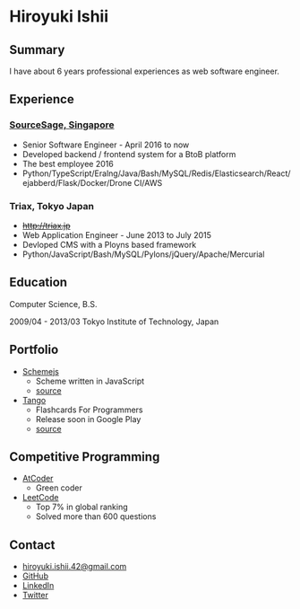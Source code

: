 
# Hiroyuki Ishii

## Summary

I have about 6 years professional experiences as web software engineer.

## Experience

### [SourceSage, Singapore](https://sourcesage.co)

- Senior Software Engineer - April 2016 to now
- Developed backend / frontend system for a BtoB platform
- The best employee 2016
- Python/TypeScript/Eralng/Java/Bash/MySQL/Redis/Elasticsearch/React/ejabberd/Flask/Docker/Drone CI/AWS

### Triax, Tokyo Japan

- ~~http://triax.jp~~
- Web Application Engineer - June 2013 to July 2015
- Devloped CMS with a Ployns based framework
- Python/JavaScript/Bash/MySQL/Pylons/jQuery/Apache/Mercurial

## Education

Computer Science, B.S.

2009/04 - 2013/03 Tokyo Institute of Technology, Japan

## Portfolio

- [Schemejs](http://her0e1c1.github.io/schemejs)
  - Scheme written in JavaScript
  - [source](https://github.com/her0e1c1/schemejs)
- [Tango](https://expo.io/@her0e1c1/tango)
  - Flashcards For Programmers
  - Release soon in Google Play
  - [source](https://github.com/her0e1c1/tango)

## Competitive Programming

- [AtCoder](https://atcoder.jp/users/her0)
  - Green coder
- [LeetCode](https://leetcode.com/her0e1c1)
  - Top 7% in global ranking
  - Solved more than 600 questions

## Contact

- hiroyuki.ishii.42@gmail.com
- [GitHub](https://github.com/her0e1c1)
- [LinkedIn](https://jp.linkedin.com/in/ishii-hiroyuki-04052893)
- [Twitter](https://twitter.com/hiroyukiishi1)
